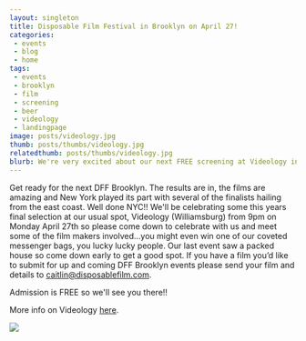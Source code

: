 ```yaml
---
layout: singleton
title: Disposable Film Festival in Brooklyn on April 27!
categories:
 - events
 - blog
 - home
tags:
 - events
 - brooklyn
 - film
 - screening
 - beer
 - videology
 - landingpage
image: posts/videology.jpg
thumb: posts/thumbs/videology.jpg
relatedthumb: posts/thumbs/videology.jpg
blurb: We're very excited about our next FREE screening at Videology in Williamsburg on Monday, April 27 from 9:00pm on.
---
```


Get ready for the next DFF Brooklyn. The results are in, the films are amazing and New York played its part with several of the finalists hailing from the east coast. Well done NYC!! We'll be celebrating some this years final selection at our usual spot, Videology (Williamsburg) from 9pm on Monday April 27th so please come down to celebrate with us and meet some of the film makers involved...you might even win one of our coveted messenger bags, you lucky lucky people.  Our last event saw a packed house so come down early to get a good spot. If you have a film you’d like to submit for up and coming DFF Brooklyn events please send your film and details to <a href="mailto:caitlin@disposablefilm.com">caitlin@disposablefilm.com</a>.

Admission is FREE so we'll see you there!!

More info on Videology <a href="http://www.videology.info/">here</a>.

<img src="{{ 'posts/videology.png' | asset_path }}">